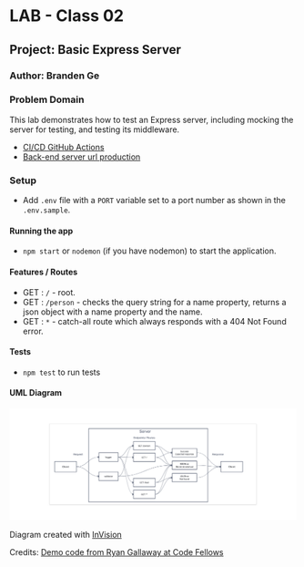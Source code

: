 # LAB - Class 02

## Project: Basic Express Server

### Author: Branden Ge

### Problem Domain

This lab demonstrates how to test an Express server, including mocking the server for testing, and testing its middleware.

- [CI/CD GitHub Actions](https://github.com/brandenge/basic-express-server/actions)
- [Back-end server url production](https://server-deployment-pract-prod.herokuapp.com/)

### Setup

- Add `.env` file with a `PORT` variable set to a port number as shown in the `.env.sample`.

#### Running the app

- `npm start` or `nodemon` (if you have nodemon) to start the application.

#### Features / Routes

- GET : `/` - root.
- GET : `/person` - checks the query string for a name property, returns a json object with a name property and the name.
- GET : `*` - catch-all route which always responds with a 404 Not Found error.

#### Tests

- `npm test` to run tests

#### UML Diagram

![UML Diagram](uml2.png)

Diagram created with [InVision](https://www.invisionapp.com/)

Credits: [Demo code from Ryan Gallaway at Code Fellows](https://github.com/codefellows/seattle-code-javascript-401d48/tree/main/class-02/inclass-demo)
